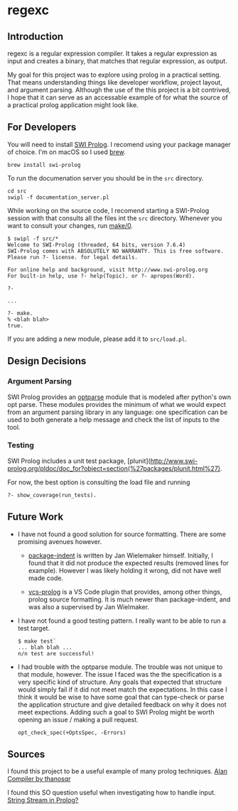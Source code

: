 # regexc

## Introduction

regexc is a regular expression compiler. It takes a regular expression as input and creates a binary,
that matches that regular expression, as output.

My goal for this project was to explore using prolog in a practical setting. That means understanding
things like developer workflow, project layout, and argument parsing. Although the use of the this 
project is a bit contrived, I hope that it can serve as an accessable example of for what the source
of a practical prolog application might look like.

## For Developers

You will need to install [SWI Prolog](http://www.swi-prolog.org). I recomend using your package 
manager of choice. I'm on macOS so I used [brew](https://brew.sh).

```
brew install swi-prolog
```

To run the documenation server you should be in the `src` directory.

```
cd src
swipl -f documentation_server.pl
```

While working on the source code, I recomend starting a SWI-Prolog session with that consults all
the files int the `src` directory. Whenever you want to consult your changes, run
[make/0](http://www.swi-prolog.org/pldoc/doc_for?object=make/0).

```
$ swipl -f src/*
Welcome to SWI-Prolog (threaded, 64 bits, version 7.6.4)
SWI-Prolog comes with ABSOLUTELY NO WARRANTY. This is free software.
Please run ?- license. for legal details.

For online help and background, visit http://www.swi-prolog.org
For built-in help, use ?- help(Topic). or ?- apropos(Word).

?-

...

?- make.
% <blah blah>
true.
```

If you are adding a new module, please add it to `src/load.pl`.

## Design Decisions

### Argument Parsing
	
SWI Prolog provides an [optparse](http://www.swi-prolog.org/pldoc/man?section=optparse) module that is
modeled after python's own opt parse. These modules provides the minimum of what we would expect from 
an argument parsing library in any language: one specification can be used to both generate a help 
message and check the list of inputs to the tool.

### Testing

SWI Prolog includes a unit test package, [plunit](http://www.swi-prolog.org/pldoc/doc_for?object=section(%27packages/plunit.html%27).

For now, the best option is consulting the load file and running
```
?- show_coverage(run_tests).
```

## Future Work

* I have not found a good solution for source formatting. There are some promising avenues however.

	- [package-indent](https://github.com/SWI-Prolog/packages-indent/blob/master/indent.pl) is written by
Jan Wielemaker himself. Initially, I found that it did not produce the expected results (removed
lines for example). However I was likely holding it wrong, did not have well made code.

	- [vcs-prolog](https://github.com/arthwang/vsc-prolog) is a VS Code plugin that provides, among
other things, prolog source formatting. It is much newer than package-indent, and was also a supervised
by Jan Wielmaker.

* I have not found a good testing pattern. I really want to be able to run a test target.

	```
	$ make test` 
	... blah blah ...
	n/n test are successful!
	```

* I had trouble with the optparse module. The trouble was not unique to that module, however. The
issue I faced was the the specification is a very specific kind of structure. Any goals that 
expected that structure would simply fail if it did not meet match the expectations. In this case
I think it would be wise to have some goal that can type-check or parse the application structure
and give detailed feedback on why it does not meet expections. Adding such a goal to SWI Prolog might
be worth opening an issue / making a pull request.

	```
	opt_check_spec(+OptsSpec, -Errors)
	```

## Sources

I found this project to be a useful example of many prolog techniques.
[Alan Compiler by thanosqr](https://github.com/thanosqr/Alan-Prolog-Compiler)

I found this SO question useful when investigating how to handle input.
[String Stream in Prolog?](https://stackoverflow.com/questions/23593156/string-stream-in-prolog)
